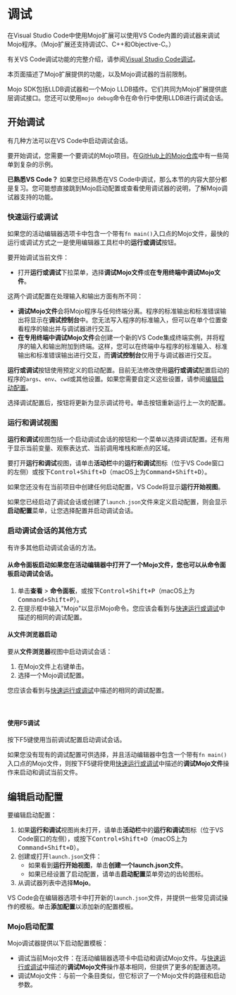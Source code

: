 # 调试
在Visual Studio Code中使用Mojo扩展可以使用VS Code内置的调试器来调试Mojo程序。（Mojo扩展还支持调试C、C++和Objective-C。）

有关VS Code调试功能的完整介绍，请参阅[Visual Studio Code调试](https://code.visualstudio.com/docs/editor/debugging)。

本页面描述了Mojo扩展提供的功能，以及Mojo调试器的当前限制。

Mojo SDK包括LLDB调试器和一个Mojo LLDB插件。它们共同为Mojo扩展提供底层调试接口。您还可以使用`mojo debug`命令在命令行中使用LLDB进行调试会话。

## 开始调试
有几种方法可以在VS Code中启动调试会话。

要开始调试，您需要一个要调试的Mojo项目。在[GitHub上的Mojo仓库](https://github.com/modularml/mojo)中有一些简单到复杂的示例。

**已熟悉VS Code？**
如果您已经熟悉在VS Code中调试，那么本节的内容大部分都是复习。您可能想直接跳到Mojo启动配置或查看使用调试器的说明，了解Mojo调试器支持的功能。

### 快速运行或调试
如果您的活动编辑器选项卡中包含一个带有`fn main()`入口点的Mojo文件，最快的运行或调试方式之一是使用编辑器工具栏中的**运行或调试**按钮。

要开始调试当前文件：
- 打开**运行或调试**下拉菜单，选择**调试Mojo文件**或**在专用终端中调试Mojo文件**。

这两个调试配置在处理输入和输出方面有所不同：
- **调试Mojo文件**会将Mojo程序与任何终端分离。程序的标准输出和标准错误输出将显示在**调试控制台**中。您无法写入程序的标准输入，但可以在单个位置查看程序的输出并与调试器进行交互。
- **在专用终端中调试Mojo文件**会创建一个新的VS Code集成终端实例，并将程序的输入和输出附加到终端。这样，您可以在终端中与程序的标准输入、标准输出和标准错误输出进行交互，而**调试控制台**仅用于与调试器进行交互。

**运行或调试**按钮使用预定义的启动配置。目前无法修改使用**运行或调试**配置启动的程序的`args`、`env`、`cwd`或其他设置。如果您需要自定义这些设置，请参阅[编辑启动配置](#编辑启动配置)。

选择调试配置后，按钮将更新为显示调试符号。单击按钮重新运行上一次的配置。

### 运行和调试视图
**运行和调试**视图包括一个启动调试会话的按钮和一个菜单以选择调试配置。还有用于显示当前变量、观察表达式、当前调用堆栈和断点的区域。

要打开**运行和调试**视图，请单击**活动栏**中的**运行和调试**图标（位于VS Code窗口的左侧）或按下<kbd>Control+Shift+D</kbd>（macOS上为<kbd>Command+Shift+D</kbd>）。

如果您还没有在当前项目中创建任何启动配置，VS Code将显示**运行开始视图**。

如果您已经启动了调试会话或创建了`launch.json`文件来定义启动配置，则会显示**启动配置**菜单，让您选择配置并启动调试会话。

### 启动调试会话的其他方式
有许多其他启动调试会话的方法。

#### 从命令面板启动如果您在活动编辑器中打开了一个Mojo文件，您也可以从**命令面板**启动调试会话。

1. 单击**查看** > **命令面板**，或按下<kbd>Control+Shift+P</kbd>（macOS上为<kbd>Command+Shift+P</kbd>）。
2. 在提示框中输入"Mojo"以显示Mojo命令。您应该会看到与[快速运行或调试](#快速运行或调试)中描述的相同的调试配置。

#### 从文件浏览器启动
要从**文件浏览器**视图中启动调试会话：

1. 在Mojo文件上右键单击。
2. 选择一个Mojo调试配置。

您应该会看到与[快速运行或调试](#快速运行或调试)中描述的相同的调试配置。


<span style=color:#fff0>&#77;&#111;&#106;&#111;&#20013;&#25991;&#32593;&#65306;&#109;&#111;&#106;&#111;&#99;&#110;&#46;&#111;&#114;&#103;&#10;&#77;&#111;&#106;&#111;&#32;&#68;&#101;&#118;&#31038;&#21306;&#65306;&#109;&#111;&#106;&#111;&#111;&#46;&#111;&#114;&#103;</span>

#### 使用F5调试
按下F5键使用当前调试配置启动调试会话。

如果您没有现有的调试配置可供选择，并且活动编辑器中包含一个带有`fn main()`入口点的Mojo文件，则按下F5键将使用[快速运行或调试](#快速运行或调试)中描述的**调试Mojo文件**操作来启动和调试当前文件。

## 编辑启动配置
要编辑启动配置：

1. 如果**运行和调试**视图尚未打开，请单击**活动栏**中的**运行和调试**图标（位于VS Code窗口的左侧），或按下<kbd>Control+Shift+D</kbd>（macOS上为<kbd>Command+Shift+D</kbd>）。
2. 创建或打开`launch.json`文件：
   - 如果看到**运行开始视图**，单击**创建一个launch.json文件**。
   - 如果已经设置了启动配置，请单击**启动配置**菜单旁边的齿轮图标。
3. 从调试器列表中选择**Mojo**。

VS Code会在编辑器选项卡中打开新的`launch.json`文件，并提供一些常见调试操作的模板。单击**添加配置**以添加新的配置模板。

### Mojo启动配置
Mojo调试器提供以下启动配置模板：

* 调试当前Mojo文件：在活动编辑器选项卡中启动和调试Mojo文件。与[快速运行或调试](#快速运行或调试)中描述的**调试Mojo文件**操作基本相同，但提供了更多的配置选项。
* 调试Mojo文件：与前一个条目类似，但它标识了一个Mojo文件的路径和启动参数。